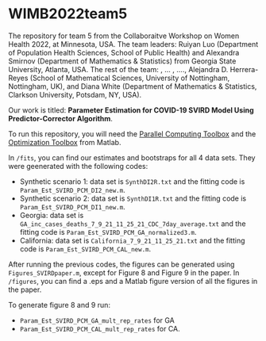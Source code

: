 # WIMB2022team5
The repository for team 5 from the Collaboraitve Workshop on Women Health 2022, at Minnesota, USA. The team leaders: Ruiyan Luo (Department of Population Health Sciences, School of Public Health) and Alexandra Smirnov (Department of Mathematics \& Statistics) from Georgia State University, Atlanta, USA. The rest of the team: , ... , ....,  Alejandra D. Herrera-Reyes (School of Mathematical Sciences, University of Nottingham, Nottingham, UK), and Diana White (Department of Mathematics & Statistics, Clarkson University, Potsdam, NY, USA).

Our work is titled: __Parameter Estimation for COVID-19 SVIRD   Model Using Predictor-Corrector Algorithm__. 

To run this repository, you will need the [Parallel Computing Toolbox](https://www.mathworks.com/products/parallel-computing.html) and the [Optimization Toolbox](https://www.mathworks.com/products/optimization.html) from Matlab.

In `/fits`, you can find our estimates and bootstraps for all 4 data sets. They were geenerated with the following codes:

- Synthetic scenario 1: data set is `SynthDI2R.txt` and the  fitting code is `Param_Est_SVIRD_PCM_DI2_new.m`.
- Synthetic scenario 2: data set is `SynthDI1R.txt` and the fitting code is `Param_Est_SVIRD_PCM_DI1_new.m`.
- Georgia: data set is `GA_inc_cases_deaths_7_9_21_11_25_21_CDC_7day_average.txt` and the fitting code is `Param_Est_SVIRD_PCM_GA_normalized3.m`.
- California: data set is `California_7_9_21_11_25_21.txt` and the fitting code is `Param_Est_SVIRD_PCM_CAL_new.m`.


After running the previous codes, the figures can be generated using  `Figures_SVIRDpaper.m`, except for Figure 8 and Figure 9 in the paper. In `/figures`, you can find a .eps and a Matlab figure version of all the figures in the paper. 

To generate figure 8 and 9 run:
- `Param_Est_SVIRD_PCM_GA_mult_rep_rates` for GA
- `Param_Est_SVIRD_PCM_CAL_mult_rep_rates` for CA.
